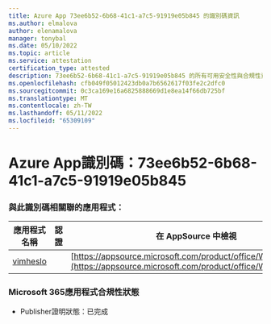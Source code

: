 ```yaml
---
title: Azure App 73ee6b52-6b68-41c1-a7c5-91919e05b845 的識別碼資訊
ms.author: elmalova
author: elenamalova
manager: tonybal
ms.date: 05/10/2022
ms.topic: article
ms.service: attestation
certification_type: attested
description: 73ee6b52-6b68-41c1-a7c5-91919e05b845 的所有可用安全性與合規性資訊。
ms.openlocfilehash: cfb049f05012423db0a7b6562617f03fe2c2dfc0
ms.sourcegitcommit: 0c3ca169e16a6825888669d1e8ea14f66db725bf
ms.translationtype: MT
ms.contentlocale: zh-TW
ms.lasthandoff: 05/11/2022
ms.locfileid: "65309109"
---
```

# <a name="azure-app-id-73ee6b52-6b68-41c1-a7c5-91919e05b845"></a>Azure App識別碼：73ee6b52-6b68-41c1-a7c5-91919e05b845


### <a name="apps-associated-with-this-id"></a>與此識別碼相關聯的應用程式：
| **應用程式名稱** | **認證** | **在 AppSource 中檢視** |
|--------------|---------------|-----------------------|
| [vimheslo](../forward/WA200003843.md) |  | [https://appsource.microsoft.com/product/office/WA200003843](https://appsource.microsoft.com/product/office/WA200003843) |

### <a name="microsoft-365-app-compliance-status"></a>Microsoft 365應用程式合規性狀態
- Publisher證明狀態：已完成
